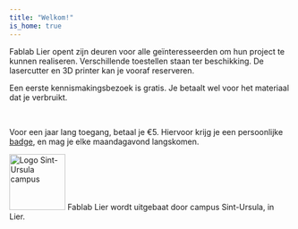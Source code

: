 ```yaml
---
title: "Welkom!"
is_home: true
---
```

<div class="narrow">
<p>
Fablab Lier opent zijn deuren voor alle geïnteresseerden om hun project te kunnen realiseren. Verschillende toestellen staan ter beschikking. De lasercutter en 3D printer kan je vooraf reserveren.
</p>
<p>
Een eerste kennismakingsbezoek is gratis. Je betaalt wel voor het materiaal dat je verbruikt.
</p>
</div>

<div class="imgwrapper wide">
	<span class="image hor">
		<img src="/images/fotos/IMG_20181112_162935.jpg" alt ="">
	</span>
	<span class="image ver">
		<img src="/images/fotos/IMG_20181112_180549.jpg" alt ="">
	</span>
	<span class="image hor">
		<img src="/images/fotos/IMG_20181112_162438.jpg" alt ="">
	</span>
	<span class="image hor">
		<img src="/images/fotos/IMG_20181112_162525.jpg" alt ="">
	</span>
	<span class="image hor">
		<img src="/images/fotos/IMG_20181112_162314.jpg" alt ="">
	</span>
</div>


<div class="narrow">
<p>
Voor een jaar lang toegang, betaal je €5. Hiervoor krijg je een persoonlijke <a href="/gebruik/badge">badge</a>, en mag je elke maandagavond langskomen.
</p>
<p>
<img src="/images/SU-logo.png" width="100" class="img-left" alt="Logo Sint-Ursula campus">
Fablab Lier wordt uitgebaat door campus Sint-Ursula, in Lier. 
</p>
</div>

